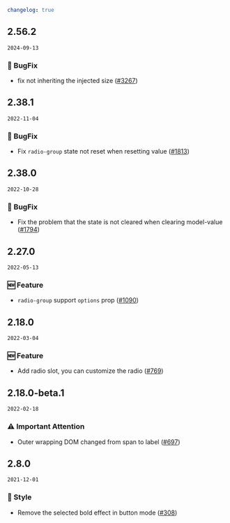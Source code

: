 ```yaml
changelog: true
```

## 2.56.2

`2024-09-13`

### 🐛 BugFix

- fix not inheriting the injected size ([#3267](https://github.com/arco-design/arco-design-vue/pull/3267))


## 2.38.1

`2022-11-04`

### 🐛 BugFix

- Fix `radio-group` state not reset when resetting value ([#1813](https://github.com/arco-design/arco-design-vue/pull/1813))


## 2.38.0

`2022-10-28`

### 🐛 BugFix

- Fix the problem that the state is not cleared when clearing model-value ([#1794](https://github.com/arco-design/arco-design-vue/pull/1794))


## 2.27.0

`2022-05-13`

### 🆕 Feature

- `radio-group` support  `options` prop ([#1090](https://github.com/arco-design/arco-design-vue/pull/1090))


## 2.18.0

`2022-03-04`

### 🆕 Feature

- Add radio slot, you can customize the radio ([#769](https://github.com/arco-design/arco-design-vue/pull/769))


## 2.18.0-beta.1

`2022-02-18`

### ⚠️ Important Attention

- Outer wrapping DOM changed from span to label ([#697](https://github.com/arco-design/arco-design-vue/pull/697))


## 2.8.0

`2021-12-01`

### 💅 Style

- Remove the selected bold effect in button mode ([#308](https://github.com/arco-design/arco-design-vue/pull/308))

